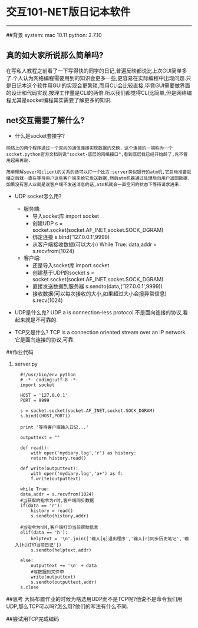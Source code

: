 # 交互101-NET版日记本软件
--------------

##背景
    system: mac 10.11
    python: 2.7.10
    

## 真的如大家所说那么简单吗?
在写私人教程之前看了一下写得快的同学的日记,普遍反映都说比上次GUI简单多了.个人认为网络编程需要用到的知识会更多一些,更容易在实际编程中出现问题.只是日记本这个软件用GUI的实现会更繁琐,而用CLI会比较直接,毕竟GUI需要做界面的设计和代码实现,按理工作量是CLI的两倍.所以我们都觉得CLI比简单,但是网络编程尤其是socket编程其实需要了解更多的知识.

## net交互需要了解什么?
   * 什么是socket套接字?

    网络上的两个程序通过一个双向的通信连接实现数据的交换，这个连接的一端称为一个socket.python官方文档则说"socket-底层的网络接口",看到底层我已经开始醉了,先不管用起来再说.
    
    简单理解sever和client的关系的话可以打一个比方:server类似银行的atm机,它启动准备就绪之后就一直在等待用户这些客户端来给它发送数据,然后atm机器通过处理后向用户返回数据.如果没有客人业就是说客户端不发送消息的话,atm机就会一直空闲的状态下等待请求进来.
   
* UDP socket怎么用?
     * 服务端:
        * 导入socket库
                import socket
        * 创建UDP
                s = socket.socket(socket.AF_INET,socket.SOCK_DGRAM)
        * 绑定连接
                s.bind('127.0.0.1',9999)
        * 从客户端接收数据(可以大小)
                While True:
                    data,addr = s.recvfrom(1024)
     * 客户端:
        * 还是导入socket库
                import socket
        * 创建基于UDP的socket
                s = socket.socket(socket.AF_INET,socket.SOCK_DGRAM)
        * 直接发送数据到服务器
                s.sendto(data,('127.0.0.1',9999))
        * 接收数据(可以每次接收的大小,如果超过大小会报异常信息)
                s.recv(1024)
    
* UDP是什么鬼?
    UDP a is connection-less protocol.不是面向连接的协议,看起来就是不可靠的.

* TCP又是什么?
    TCP is a connection oriented stream over an IP network. 它是面向连接的协议,可靠.

##作业代码
   1. server.py
            
            #!/usr/bin/env python
            # -*- coding:utf-8 -*-
            import socket

            HOST = '127.0.0.1'
            PORT = 9999

            s = socket.socket(socket.AF_INET,socket.SOCK_DGRAM)
            s.bind((HOST,PORT))

            print '等待客户端输入日记...'

            outputtext = ""

            def read():
	            with open('mydiary.log','r') as history:
		        return history.read()

            def write(outputtext):
	            with open('mydiary.log','a+') as f:
		        f.write(outputtext)

            while True:
        	data,addr = s.recvfrom(1024)
        	#当获取的指令为r时,客户端同步数据
        	if(data == 'r'):
        		history = read()
        		s.sendto(history,addr)
        
        	#当指令为h时,客户端打印当前帮助信息
        	elif(data == 'h'):
        		helptext = '\n'.join(['输入[q]退出程序','输入[r]同步历史笔记','输入[h]打印当前日记'])
        		s.sendto(helptext,addr)
        		
        	else:
        		outputtext += '\n' + data
        	    #写数据到文件中
		        write(outputtext)
        		s.sendto(outputtext,addr)
            s.close        

##思考
大妈布置作业的时候为啥选用UDP而不是TCP呢?他说不是命令我们用UDP,那么TCP可以吗?怎么用?他们的写法有什么不同.


##尝试用TCP完成编码




